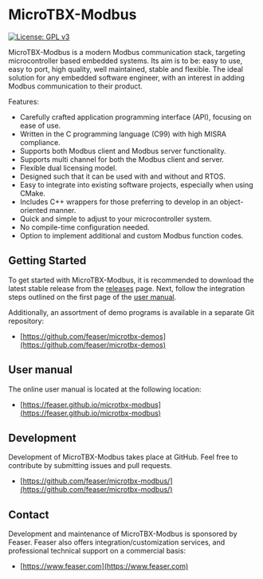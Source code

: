 # MicroTBX-Modbus
[![License: GPL v3](https://img.shields.io/badge/License-GPLv3-blue.svg)](https://www.gnu.org/licenses/gpl-3.0)

MicroTBX-Modbus is a modern Modbus communication stack, targeting microcontroller based embedded systems. Its aim is to be: easy to use, easy to port, high quality, well maintained, stable and flexible. The ideal solution for any embedded software engineer, with an interest in adding Modbus communication to their product.

Features:

* Carefully crafted application programming interface (API), focusing on ease of use.
* Written in the C programming language (C99) with high MISRA compliance.
* Supports both Modbus client and Modbus server functionality.
* Supports multi channel for both the Modbus client and server.
* Flexible dual licensing model.
* Designed such that it can be used with and without and RTOS.
* Easy to integrate into existing software projects, especially when using CMake.
* Includes C++ wrappers for those preferring to develop in an object-oriented manner.
* Quick and simple to adjust to your microcontroller system.
* No compile-time configuration needed.
* Option to implement additional and custom Modbus function codes.

## Getting Started

To get started with MicroTBX-Modbus, it is recommended to download the latest stable release from the [releases](https://github.com/feaser/microtbx-modbus/releases/) page. Next, follow the integration steps outlined on the first page of the [user manual](https://feaser.github.io/microtbx-modbus).

Additionally, an assortment of demo programs is available in a separate Git repository: 

* [https://github.com/feaser/microtbx-demos](https://github.com/feaser/microtbx-demos)

## User manual

The online user manual is located at the following location:

* [https://feaser.github.io/microtbx-modbus](https://feaser.github.io/microtbx-modbus)

## Development

Development of MicroTBX-Modbus takes place at GitHub. Feel free to contribute by submitting issues and pull requests.

* [https://github.com/feaser/microtbx-modbus/](https://github.com/feaser/microtbx-modbus/)

## Contact

Development and maintenance of MicroTBX-Modbus is sponsored by Feaser. Feaser also offers integration/customization services, and professional technical support on a commercial basis:

* [https://www.feaser.com](https://www.feaser.com)



